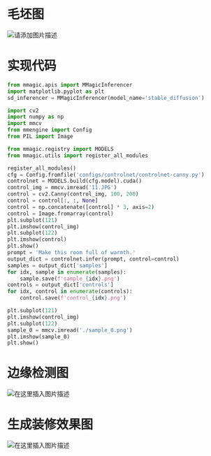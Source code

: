 # 毛坯图
![请添加图片描述](https://img-blog.csdnimg.cn/5a5fdc4b44f24e8989df21bae38e4cc6.jpeg)

# 实现代码

```python
from mmagic.apis import MMagicInferencer
import matplotlib.pyplot as plt
sd_inferencer = MMagicInferencer(model_name='stable_diffusion')

import cv2
import numpy as np
import mmcv
from mmengine import Config
from PIL import Image

from mmagic.registry import MODELS
from mmagic.utils import register_all_modules

register_all_modules()
cfg = Config.fromfile('configs/controlnet/controlnet-canny.py')
controlnet = MODELS.build(cfg.model).cuda()
control_img = mmcv.imread('11.JPG')
control = cv2.Canny(control_img, 100, 200)
control = control[:, :, None]
control = np.concatenate([control] * 3, axis=2)
control = Image.fromarray(control)
plt.subplot(121)
plt.imshow(control_img)
plt.subplot(122)
plt.imshow(control)
plt.show()
prompt = 'Make this room full of warmth.'
output_dict = controlnet.infer(prompt, control=control)
samples = output_dict['samples']
for idx, sample in enumerate(samples):
    sample.save(f'sample_{idx}.png')
controls = output_dict['controls']
for idx, control in enumerate(controls):
    control.save(f'control_{idx}.png')

plt.subplot(121)
plt.imshow(control_img)
plt.subplot(122)
sample_0 = mmcv.imread('./sample_0.png')
plt.imshow(sample_0)
plt.show()
```
# 边缘检测图
![在这里插入图片描述](https://img-blog.csdnimg.cn/e58d46fa470b49c19dfacb6a5c903c48.png)
# 生成装修效果图

![在这里插入图片描述](https://img-blog.csdnimg.cn/feff644af3a84608b16727d4090964e8.png)
